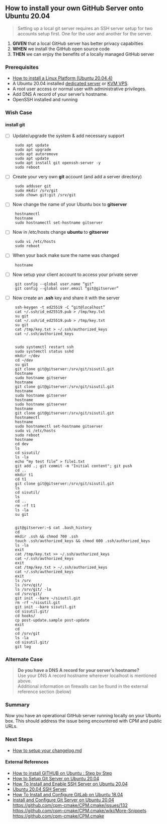 ## How to install your own GitHub Server onto Ubuntu 20.04
> Setting up a local git server requires an SSH server setup for two accounts setup first. One for the user and another for the server.

 1. **GIVEN** that a local GitHub server has better privacy capabilties
 2. **WHEN** we install the GitHub open source code
 3. **THEN** we can enjoy the benefits of a locally managed GitHub server

### Prerequisites
  - [How to install a Linux Platform (Ubuntu 20.04.4)](https://github.com/perriera/extras_oci/blob/dev/docs/UBUNTU.md)
  - A Ubuntu 20.04 installed [dedicated server](https://www.hostnextra.com/dedicated-server.html) or [KVM VPS](https://www.hostnextra.com/vps-hosting.html).
-   A root user access or normal user with administrative privileges.
-   Add DNS A record of your server’s hostname. 
- OpenSSH installed and running


### Wish Case
#### install git
 - [ ] Update/upgrade the system & add necessary support

		sudo apt update
		sudo apt upgrade 
		sudo apt autoremove
		sudo apt update
		sudo apt install git openssh-server -y
		sudo reboot 

 - [ ] Create your very own **git** account (and add a server directory)

		sudo adduser git
		sudo mkdir /srv/git
		sudo chown git:git /srv/git

 - [ ] Now change the name of your Ubuntu box to **gitserver**

		hostnamectl
		hostname
		sudo hostnamectl set-hostname gitserver

 - [ ] Now in /etc/hosts change **ubuntu** to **gitserver**

		sudo vi /etc/hosts
		sudo reboot

 - [ ] When your back make sure the name was changed

		hostname

 - [ ] Now setup your client account to access your private server

		git config --global user.name “git”
		git config --global user.email “git@gitserver”

 - [ ] Now create an **.ssh** key and share it with the server

		ssh-keygen -t ed25519 -C “git@localhost”
		cat ~/.ssh/id_ed25519.pub > /tmp/key.txt
		su git
		cat ~/.ssh/id_ed25519.pub > /tmp/key.txt
		su git
		cat /tmp/key.txt > ~/.ssh/authorized_keys
		cat ~/.ssh/authorized_keys


		sudo systemctl restart ssh
		sudo systemctl status sshd
		mkdir ~/dev
		cd ~/dev
		su git
		git clone git@gitserver:/srv/git/sisutil.git 
		hostname
		sudo hostname gitserver
		hostname
		git clone git@gitserver:/srv/git/sisutil.git 
		hostname
		sudo hostname gitserver
		hostname
		sudo hostname gitserver
		hostname
		git clone git@gitserver:/srv/git/sisutil.git 
		hostnamectl
		hostname
		sudo hostnamectl set-hostname gitserver
		sudo vi /etc/hosts
		sudo reboot
		hostname
		cd dev
		ls
		cd sisutil/
		ls -la
		echo “my test file” > file1.txt
		git add .; git commit -m "Initial content"; git push
		cd ..
		mkdir t1
		cd t1
		git clone git@gitserver:/srv/git/sisutil.git 
		ls
		cd sisutil/
		ls
		cd ..
		rm -rf t1
		ls -la
		su git


		git@gitserver:~$ cat .bash_history 
		cd
		mkdir .ssh && chmod 700 .ssh
		touch .ssh/authorized_keys && chmod 600 .ssh/authorized_keys
		ls -la
		exit
		cat /tmp/key.txt >> ~/.ssh/authorized_keys
		cat ~/.ssh/authorized_keys
		exit
		cat /tmp/key.txt > ~/.ssh/authorized_keys
		cat ~/.ssh/authorized_keys
		exit
		ls /srv
		ls /srv/git/
		ls /srv/git/ -la
		cd /srv/git/
		git init --bare ~/sisutil.git
		rm -rf ~/sisutil.git
		git init --bare sisutil.git
		cd sisutil.git/
		cd hooks/
		cp post-update.sample post-update
		exit
		cd
		cd /srv/git
		ls -la
		cd sisutil.git/
		git log




### Alternate Case 
> **Do you have a DNS A record for your server’s hostname?** </br>
>	Use your DNS A record hostname wherever localhost is mentioned above. </br>
>Additional information on firewalls can be found in the external reference section (below)

### Summary 
Now you have an operational GitHub server running locally on your Ubuntu box. This should address the issue being encountered with CPM and public URLs.

### Next Steps
 - [How to setup your changelog.md](https://github.com/perriera/extras_oci/blob/dev/docs/CHANGELOG.md)

#### External References
- [How to install GITHUB on Ubuntu : Step by Step](https://linuxtechlab.com/how-to-install-github-on-ubuntu-step-by-step/)</br>
- [How to Setup Git Server on Ubuntu 20.04](https://linuxways.net/ubuntu/how-to-setup-git-server-on-ubuntu-20-04/)
- [How To Install and Enable SSH Server on Ubuntu 20.04](https://devconnected.com/how-to-install-and-enable-ssh-server-on-ubuntu-20-04/)
- [Ubuntu 20.04 SSH Server](https://linuxconfig.org/ubuntu-20-04-ssh-server)
- [How To Install and Configure GitLab on Ubuntu 18.04](https://www.digitalocean.com/community/tutorials/how-to-install-and-configure-gitlab-on-ubuntu-18-04)
- [Install and Configure Git Server on Ubuntu 20.04](https://www.hostnextra.com/kb/install-and-configure-git-server-on-ubuntu/)
https://github.com/cpm-cmake/CPM.cmake/issues/132
https://github.com/cpm-cmake/CPM.cmake/wiki/More-Snippets
https://github.com/cpm-cmake/CPM.cmake

